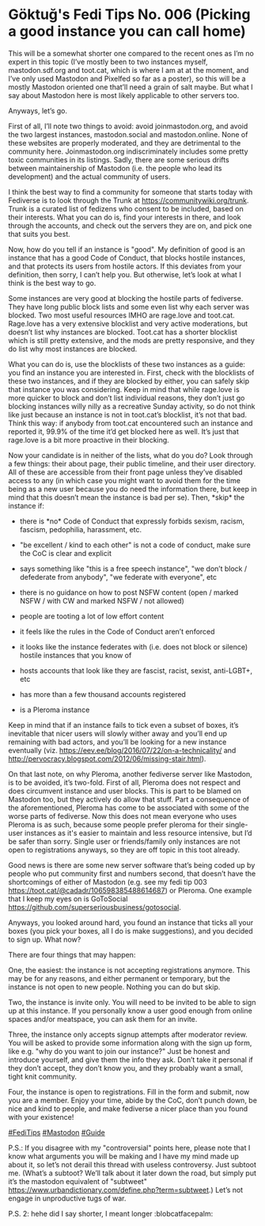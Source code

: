 # Göktuğ's Fedi Tips No. 006 (Picking a good instance you can call home)

This will be a somewhat shorter one compared to the recent ones as I’m
no expert in this topic (I’ve mostly been to two instances myself,
mastodon.sdf.org and toot.cat, which is where I am at at the moment, and
I’ve only used Mastodon and Pixelfed so far as a poster), so this will
be a mostly Mastodon oriented one that’ll need a grain of salt maybe.
But what I say about Mastodon here is most likely applicable to other
servers too.

Anyways, let’s go.

First of all, I’ll note two things to avoid: avoid joinmastodon.org, and
avoid the two largest instances, mastodon.social and mastodon.online.
None of these websites are properly moderated, and they are detrimental
to the community here. Joinmastodon.org indiscriminately includes some
pretty toxic communities in its listings. Sadly, there are some serious
drifts between maintainership of Mastodon (i.e. the people who lead its
development) and the actual community of users.

I think the best way to find a community for someone that starts today
with Fediverse is to look through the Trunk at
<https://communitywiki.org/trunk>. Trunk is a curated list of fedizens
who consent to be included, based on their interests. What you can do
is, find your interests in there, and look through the accounts, and
check out the servers they are on, and pick one that suits you best.

Now, how do you tell if an instance is "good". My definition of good is
an instance that has a good Code of Conduct, that blocks hostile
instances, and that protects its users from hostile actors. If this
deviates from your definition, then sorry, I can’t help you. But
otherwise, let’s look at what I think is the best way to go.

Some instances are very good at blocking the hostile parts of fediverse.
They have long public block lists and some even list why each server was
blocked. Two most useful resources IMHO are rage.love and toot.cat.
Rage.love has a very extensive blocklist and very active moderations,
but doesn’t list why instances are blocked. Toot.cat has a shorter
blocklist which is still pretty extensive, and the mods are pretty
responsive, and they do list why most instances are blocked.

What you can do is, use the blocklists of these two instances as a
guide: you find an instance you are interested in. First, check with the
blocklists of these two instances, and if they are blocked by either,
you can safely skip that instance you was considering. Keep in mind that
while rage.love is more quicker to block and don’t list individual
reasons, they don’t just go blocking instances willy nilly as a
recreative Sunday activity, so do not think like just because an
instance is not in toot.cat’s blocklist, it’s not that bad. Think this
way: if anybody from toot.cat encountered such an instance and reported
it, 99.9% of the time it’d get blocked here as well. It’s just that
rage.love is a bit more proactive in their blocking.

Now your candidate is in neither of the lists, what do you do? Look
through a few things: their about page, their public timeline, and their
user directory. All of these are accessible from their front page unless
they’ve disabled access to any (in which case you might want to avoid
them for the time being as a new user because you do need the
information there, but keep in mind that this doesn’t mean the instance
is bad per se). Then, \*skip\* the instance if:

- there is \*no\* Code of Conduct that expressly forbids sexism,
racism, fascism, pedophilia, harassment, etc.

- "be excellent / kind to each other" is not a code of conduct, make
sure the CoC is clear and explicit

- says something like "this is a free speech instance", "we don’t block
/ defederate from anybody", "we federate with everyone", etc

- there is no guidance on how to post NSFW content (open / marked NSFW
/ with CW and marked NSFW / not allowed)

- people are tooting a lot of low effort content

- it feels like the rules in the Code of Conduct aren’t enforced

- it looks like the instance federates with (i.e. does not block or
silence) hostile instances that you know of

- hosts accounts that look like they are fascist, racist, sexist,
anti-LGBT+, etc

- has more than a few thousand accounts registered

- is a Pleroma instance

Keep in mind that if an instance fails to tick even a subset of boxes,
it’s inevitable that nicer users will slowly wither away and you’ll end
up remaining with bad actors, and you’ll be looking for a new instance
eventually (viz. <https://eev.ee/blog/2016/07/22/on-a-technicality/> and
<http://pervocracy.blogspot.com/2012/06/missing-stair.html>).

On that last note, on why Pleroma, another fediverse server like
Mastodon, is to be avoided, it’s two-fold. First of all, Pleroma does
not respect and does circumvent instance and user blocks. This is part
to be blamed on Mastodon too, but they actively do allow that stuff.
Part a consequence of the aforementioned, Pleroma has come to be
associated with some of the worse parts of fediverse. Now this does not
mean everyone who uses Pleroma is as such, because some people prefer
pleroma for their single-user instances as it's easier to maintain and
less resource intensive, but I’d be safer than sorry. Single user or
friends/family only instances are not open to registrations anyways, so
they are off topic in this toot already.

Good news is there are some new server software that’s being coded up by
people who put community first and numbers second, that doesn’t have the
shortcomings of either of Mastodon (e.g. see my fedi tip 003
<https://toot.cat/@cadadr/106598385488614687>) or Pleroma. One example
that I keep my eyes on is GoToSocial
<https://github.com/superseriousbusiness/gotosocial>.

Anyways, you looked around hard, you found an instance that ticks all
your boxes (you pick your boxes, all I do is make suggestions), and you
decided to sign up. What now?

There are four things that may happen:

One, the easiest: the instance is not accepting registrations anymore.
This may be for any reasons, and either permanent or temporary, but the
instance is not open to new people. Nothing you can do but skip.

Two, the instance is invite only. You will need to be invited to be able
to sign up at this instance. If you personally know a user good enough
from online spaces and/or meatspace, you can ask them for an invite.

Three, the instance only accepts signup attempts after moderator review.
You will be asked to provide some information along with the sign up
form, like e.g. "why do you want to join our instance?" Just be honest
and introduce yourself, and give them the info they ask. Don’t take it
personal if they don’t accept, they don’t know you, and they probably
want a small, tight knit community.

Four, the instance is open to registrations. Fill in the form and
submit, now you are a member. Enjoy your time, abide by the CoC, don’t
punch down, be nice and kind to people, and make fediverse a nicer place
than you found with your existence\!

[\#FediTips](https://toot.cat/tags/FediTips)
[\#Mastodon](https://toot.cat/tags/Mastodon)
[\#Guide](https://toot.cat/tags/Guide)

P.S.: If you disagree with my "controversial" points here, please note
that I know what arguments you will be making and I have my mind made up
about it, so let’s not derail this thread with useless controversy. Just
subtoot me. (What’s a subtoot? We’ll talk about it later down the road,
but simply put it’s the mastodon equivalent of "subtweet"
<https://www.urbandictionary.com/define.php?term=subtweet>.) Let’s not
engage in unproductive tugs of war.

P.S. 2: hehe did I say shorter, I meant longer :blobcatfacepalm:​
